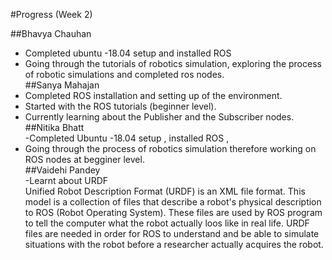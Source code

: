 #Progress (Week 2)

##Bhavya Chauhan<BR>
- Completed ubuntu -18.04 setup and installed ROS
- Going through the tutorials of robotics simulation, exploring the process of robotic simulations and completed ros nodes.<BR>
##Sanya Mahajan<BR>
- Completed ROS installation and setting up of the environment.
- Started with the ROS tutorials (beginner level). 
- Currently learning about the Publisher and the Subscriber nodes.<BR>
##Nitika Bhatt <BR>
-Completed Ubuntu -18.04 setup , installed ROS ,
- Going through the process of  robotics simulation therefore working on ROS nodes at begginer level.<BR>
##Vaidehi Pandey <BR>
-Learnt about URDF<BR>
Unified Robot Description Format (URDF) is an XML file format. This model is a collection of files that describe a robot's physical description to ROS (Robot Operating System). These files are used by ROS program to tell the computer what the robot actually loos like in real life. URDF files are needed in order for ROS to understand and be able to simulate situations with the robot before a researcher actually acquires the robot. <BR>
